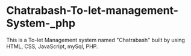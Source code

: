 # Chatrabash-To-let-management-System-_php
This is a To-let Management system named "Chatrabash" built by using HTML, CSS, JavaScript, mySql, PHP.
